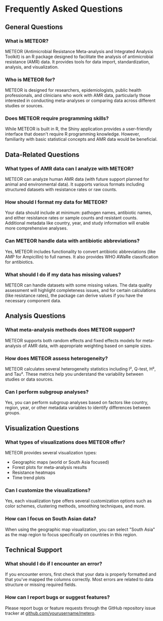 # Frequently Asked Questions

## General Questions

### What is METEOR?
METEOR (Antimicrobial Resistance Meta-analysis and Integrated Analysis Toolkit) is an R package designed to facilitate the analysis of antimicrobial resistance (AMR) data. It provides tools for data import, standardization, analysis, and visualization.

### Who is METEOR for?
METEOR is designed for researchers, epidemiologists, public health professionals, and clinicians who work with AMR data, particularly those interested in conducting meta-analyses or comparing data across different studies or sources.

### Does METEOR require programming skills?
While METEOR is built in R, the Shiny application provides a user-friendly interface that doesn't require R programming knowledge. However, familiarity with basic statistical concepts and AMR data would be beneficial.

## Data-Related Questions

### What types of AMR data can I analyze with METEOR?
METEOR can analyze human AMR data (with future support planned for animal and environmental data). It supports various formats including structured datasets with resistance rates or raw counts.

### How should I format my data for METEOR?
Your data should include at minimum: pathogen names, antibiotic names, and either resistance rates or sample counts and resistant counts. Additional metadata like country, year, and study information will enable more comprehensive analyses.

### Can METEOR handle data with antibiotic abbreviations?
Yes, METEOR includes functionality to convert antibiotic abbreviations (like AMP for Ampicillin) to full names. It also provides WHO AWaRe classification for antibiotics.

### What should I do if my data has missing values?
METEOR can handle datasets with some missing values. The data quality assessment will highlight completeness issues, and for certain calculations (like resistance rates), the package can derive values if you have the necessary component data.

## Analysis Questions

### What meta-analysis methods does METEOR support?
METEOR supports both random effects and fixed effects models for meta-analysis of AMR data, with appropriate weighting based on sample sizes.

### How does METEOR assess heterogeneity?
METEOR calculates several heterogeneity statistics including I², Q-test, H², and Tau². These metrics help you understand the variability between studies or data sources.

### Can I perform subgroup analyses?
Yes, you can perform subgroup analyses based on factors like country, region, year, or other metadata variables to identify differences between groups.

## Visualization Questions

### What types of visualizations does METEOR offer?
METEOR provides several visualization types:
- Geographic maps (world or South Asia focused)
- Forest plots for meta-analysis results
- Resistance heatmaps
- Time trend plots

### Can I customize the visualizations?
Yes, each visualization type offers several customization options such as color schemes, clustering methods, smoothing techniques, and more.

### How can I focus on South Asian data?
When using the geographic map visualization, you can select "South Asia" as the map region to focus specifically on countries in this region.

## Technical Support

### What should I do if I encounter an error?
If you encounter errors, first check that your data is properly formatted and that you've mapped the columns correctly. Most errors are related to data structure or missing required fields.

### How can I report bugs or suggest features?
Please report bugs or feature requests through the GitHub repository issue tracker at [github.com/yourusername/metero](https://github.com/yourusername/metero). 
